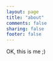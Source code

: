 ```yaml
---
layout: page
title: "about"
comments: false
sharing: false
footer: false
---
```


OK, this is me ;)
